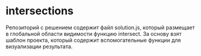 # intersections
Репозиторий с решением содержит файл solution.js, который размещает в глобальной области видимости функцию intersect.
За основу взят шаблон проекта, который содержит вспомогательные функции для визуализации результата.
